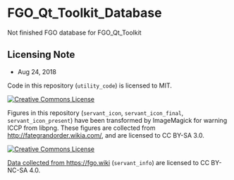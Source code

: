 # FGO_Qt_Toolkit_Database
Not finished FGO database for FGO_Qt_Toolkit

## Licensing Note

* Aug 24, 2018

Code in this repository (`utility_code`) is licensed to MIT.

<a rel="license" href="http://creativecommons.org/licenses/by-sa/3.0/"><img alt="Creative Commons License" style="border-width:0" src="https://i.creativecommons.org/l/by-sa/3.0/88x31.png" /></a>

Figures in this repository (`servant_icon`, `servant_icon_final`, `servant_icon_present`) have been transformed by ImageMagick for warning ICCP from libpng. These figures are collected from http://fategrandorder.wikia.com/, and are licensed to CC BY-SA 3.0.

<a rel="license" href="http://creativecommons.org/licenses/by-nc-sa/4.0/"><img alt="Creative Commons License" style="border-width:0" src="https://i.creativecommons.org/l/by-nc-sa/4.0/88x31.png" />

Data collected from https://fgo.wiki (`servant_info`) are licensed to CC BY-NC-SA 4.0.